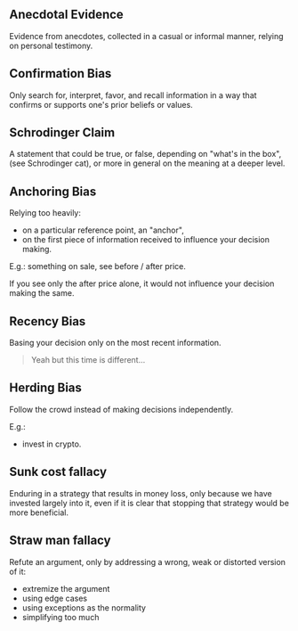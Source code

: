 ## Anecdotal Evidence
Evidence from anecdotes, collected in a casual or informal manner, relying on
personal testimony.

## Confirmation Bias
Only search for, interpret, favor, and recall information in a way that confirms
or supports one's prior beliefs or values.

## Schrodinger Claim
A statement that could be true, or false, depending on "what's in the box",
(see Schrodinger cat), or more in general on the meaning at a deeper level.

## Anchoring Bias
Relying too heavily:
- on a particular reference point, an "anchor",
- on the first piece of information received
to influence your decision making.

E.g.: something on sale, see before / after price.

If you see only the after price alone, it would not influence your decision
making the same.

## Recency Bias
Basing your decision only on the most recent information.

>
> Yeah but this time is different...
>

## Herding Bias
Follow the crowd instead of making decisions independently.

E.g.:
- invest in crypto.

## Sunk cost fallacy

Enduring in a strategy that results in money loss, only because we have
invested largely into it, even if it is clear that stopping that strategy would
be more beneficial.

## Straw man fallacy

Refute an argument, only by addressing a wrong, weak or distorted version of it:

- extremize the argument
- using edge cases
- using exceptions as the normality
- simplifying too much
